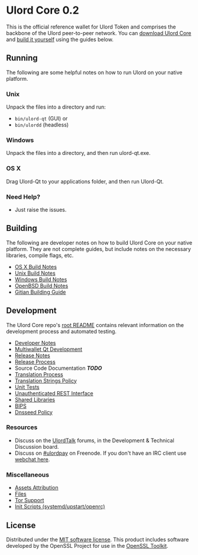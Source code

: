 Ulord Core 0.2
=====================

This is the official reference wallet for Ulord Token and comprises the backbone of the Ulord peer-to-peer network. You can [download Ulord Core](https://github.com/UlordChain) and [build it yourself](#building) using the guides below.

Running
---------------------
The following are some helpful notes on how to run Ulord on your native platform.

### Unix

Unpack the files into a directory and run:

- `bin/ulord-qt` (GUI) or
- `bin/ulordd` (headless)

### Windows

Unpack the files into a directory, and then run ulord-qt.exe.

### OS X

Drag Ulord-Qt to your applications folder, and then run Ulord-Qt.

### Need Help?

* Just raise the issues.

Building
---------------------
The following are developer notes on how to build Ulord Core on your native platform. They are not complete guides, but include notes on the necessary libraries, compile flags, etc.

- [OS X Build Notes](build-osx.md)
- [Unix Build Notes](build-unix.md)
- [Windows Build Notes](build-windows.md)
- [OpenBSD Build Notes](build-openbsd.md)
- [Gitian Building Guide](gitian-building.md)

Development
---------------------
The Ulord Core repo's [root README](/README.md) contains relevant information on the development process and automated testing.

- [Developer Notes](developer-notes.md)
- [Multiwallet Qt Development](multiwallet-qt.md)
- [Release Notes](release-notes.md)
- [Release Process](release-process.md)
- Source Code Documentation ***TODO***
- [Translation Process](translation_process.md)
- [Translation Strings Policy](translation_strings_policy.md)
- [Unit Tests](unit-tests.md)
- [Unauthenticated REST Interface](REST-interface.md)
- [Shared Libraries](shared-libraries.md)
- [BIPS](bips.md)
- [Dnsseed Policy](dnsseed-policy.md)

### Resources
* Discuss on the [UlordTalk](https://ulordtalk.org/) forums, in the Development & Technical Discussion board.
* Discuss on [#ulordpay](http://webchat.freenode.net/?channels=ulordpay) on Freenode. If you don't have an IRC client use [webchat here](http://webchat.freenode.net/?channels=ulordpay).

### Miscellaneous
- [Assets Attribution](assets-attribution.md)
- [Files](files.md)
- [Tor Support](tor.md)
- [Init Scripts (systemd/upstart/openrc)](init.md)

License
---------------------
Distributed under the [MIT software license](http://www.opensource.org/licenses/mit-license.php).
This product includes software developed by the OpenSSL Project for use in the [OpenSSL Toolkit](https://www.openssl.org/). 
